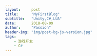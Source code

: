 ```yaml
---
layout:     post
title:      "MyFirstBlog"
subtitle:   "Unity,C#,LUA"
date:       2018-08-09
author:     "Passion"
header-img: "img/post-bg-js-version.jpg"
tags:
    - 游戏开发
    - C#
---
```


